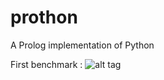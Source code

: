 prothon
=======

A Prolog implementation of Python

First benchmark :
![alt tag](http://img15.hostingpics.net/pics/305780PROTHONBITCH.png)
